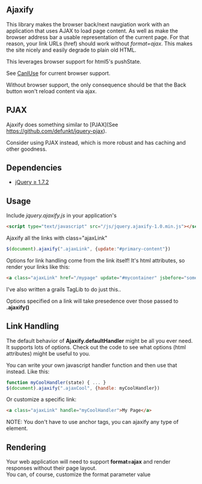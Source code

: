 ## Ajaxify

This library makes the browser back/next navgiation work with an application that uses AJAX to load page content.
As well as make the browser address bar a usable representation of the current page.
For that reason,  your link URLs (href) should work without *format=ajax*. 
This makes the site nicely and easily degrade to plain old HTML.

This leverages browser support for html5's pushState.

See [CanIUse](http://caniuse.com/#feat=history) for current browser support.

Without browser support, the only consequence should be that the Back button won't reload content via ajax.

## PJAX

Ajaxify does something similar to [PJAX](See https://github.com/defunkt/jquery-pjax).

Consider using PJAX instead, which is more robust and has caching and other goodness.


## Dependencies
* [jQuery &#8805; 1.7.2](http://jquery.com/)

## Usage
Include *jquery.ajaxify.js* in your application's *<head>*
```html
<script type="text/javascript" src="/js/jquery.ajaxify-1.0.min.js"></script>
```

Ajaxify all the links with class="ajaxLink"
```js
$(document).ajaxify(".ajaxLink", {update:"#primary-content"})
```

Options for link handling come from the link itself!  It's html attributes, so render your links like this:
```html
<a class="ajaxLink" href="/mypage" update="#mycontainer" jsbefore="someFunction();" format="ajax">My Page</a>
```
I've also written a grails TagLib to do just this..

Options specified on a link will take presedence over those passed to **.ajaxify()**


## Link Handling
The default behavior of **Ajaxify.defaultHandler** might be all you ever need.  
It supports lots of options.  Check out the code to see what options (html attributes) might be useful to you.

You can write your own javascript handler function and then use that instead. Like this:
```js
function myCoolHandler(state) { ... }
$(document).ajaxify(".ajaxCool", {handle: myCoolHandler})
```

Or customize a specific link:
```html
<a class="ajaxLink" handle="myCoolHandler">My Page</a>
```

NOTE: You don't have to use anchor tags, you can ajaxify any type of element.

## Rendering
Your web application will need to support **format=ajax** and render responses without their page layout.  
You can, of course, customize the format parameter value


